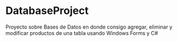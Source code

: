 # DatabaseProject
Proyecto sobre Bases de Datos en donde consigo agregar, eliminar y modificar productos de una tabla usando Windows Forms y C#
